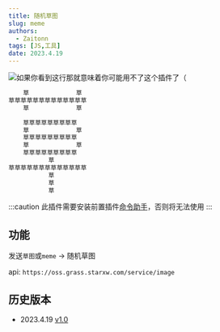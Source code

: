 ```yaml
---
title: 随机草图
slug: meme
authors: 
  - Zaitonn
tags: [JS,工具]
date: 2023.4.19
---
```


![如果你看到这行那就意味着你可能用不了这个插件了（](https://oss.grass.starxw.com/service/image)

```txt
    草             草
草草草草草草草草草草草草草
    草             草

    草草草草草草草草草
    草             草
    草草草草草草草草草
    草             草
    草草草草草草草草草
           草
草草草草草草草草草草草草草
           草
           草
           草

```

<!--truncate-->

:::caution
此插件需要安装前置插件[命令助手](CommandHelper)，否则将无法使用
:::

## 功能

发送`草图`或`meme` -> 随机草图

api: `https://oss.grass.starxw.com/service/image`

## 历史版本

- 2023.4.19 [v1.0](https://download.serein.cc/https://raw.githubusercontent.com/Zaitonn/Serein-Docs/publish/JS/meme/v1.0/meme.js)
